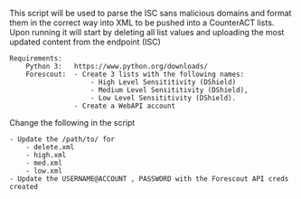 This script will be used to parse the ISC sans malicious domains and format them in the correct way into
XML to be pushed into a CounterACT lists. Upon running it will start by deleting all list values and
uploading the most updated content from the endpoint (ISC)

    Requirements:
        Python 3: 	https://www.python.org/downloads/
		Forescout: 	- Create 3 lists with the following names: 
						- High Level Sensititivity (DShield)
						- Medium Level Sensititivity (DShield),
						- Low Level Sensititivity (DShield).
					- Create a WebAPI account
					
Change the following in the script

	- Update the /path/to/ for
		- delete.xml 
		- high.xml
		- med.xml
		- low.xml
	- Update the USERNAME@ACCOUNT , PASSWORD with the Forescout API creds created
		
